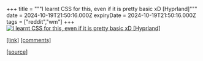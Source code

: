 +++
title = """I learnt CSS for this, even if it is pretty basic xD [Hyprland]"""
date = 2024-10-19T21:50:16.000Z
expiryDate = 2024-10-19T21:50:16.000Z
tags = ["reddit","wm"]
+++
[![I learnt CSS for this, even if it is pretty basic xD [Hyprland]](https://preview.redd.it/rgb5z2pkasvd1.png?width=640&crop=smart&auto=webp&s=4c6029c2c008d2f910a1be9f3b7778e2a69f7976 "I learnt CSS for this, even if it is pretty basic xD [Hyprland]")](https://www.reddit.com/r/unixporn/comments/1g7jm5n/i_learnt_css_for_this_even_if_it_is_pretty_basic/)

  
[\[link\]](https://i.redd.it/rgb5z2pkasvd1.png) [\[comments\]](https://www.reddit.com/r/unixporn/comments/1g7jm5n/i_learnt_css_for_this_even_if_it_is_pretty_basic/)

[[source]](https://www.reddit.com/r/unixporn/comments/1g7jm5n/i_learnt_css_for_this_even_if_it_is_pretty_basic/)
